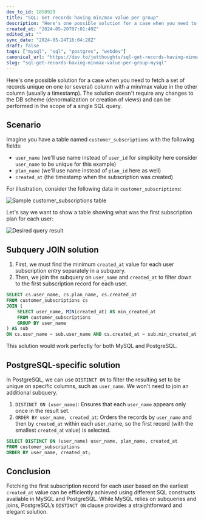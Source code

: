 ```yaml
---
dev_to_id: 1858929
title: "SQL: Get records having min/max value per group"
description: "Here's one possible solution for a case when you need to fetch a set of records unique on one (or..."
created_at: "2024-05-20T07:01:49Z"
edited_at: ""
sync_date: "2024-05-24T16:04:28Z"
draft: false
tags: ["mysql", "sql", "postgres", "webdev"]
canonical_url: "https://dev.to/jetthoughts/sql-get-records-having-minmax-value-per-group-2cnh"
slug: "sql-get-records-having-minmax-value-per-group-mysql"
---
```

Here's one possible solution for a case when you need to fetch a set of records unique on one (or several) column with a min/max value in the other column (usually a timestamp). The solution doesn't require any changes to the DB scheme (denormalization or creation of views) and can be performed in the scope of a single SQL query.

## Scenario
Imagine you have a table named `customer_subscriptions` with the following fields:

- `user_name` (we'll use name instead of `user_id` for simplicity here consider `user_name` to be unique for this example)
- `plan_name` (we'll use name instead of `plan_id` here as well)
- `created_at` (the timestamp when the subscription was created)

For illustration, consider the following data in `customer_subscriptions`:

![Sample customer_subscriptions table](https://dev-to-uploads.s3.amazonaws.com/uploads/articles/w2x5d8fkjb6uejshsp52.png)

Let's say we want to show a table showing what was the first subscription plan for each user:

![Desired query result](https://dev-to-uploads.s3.amazonaws.com/uploads/articles/57s5ceotrrd2roige1hg.png)

## Subquery JOIN solution

1. First, we must find the minimum `created_at` value for each user subscription entry separately in a subquery.
2. Then, we join the subquery on `user_name` and `created_at` to filter down to the first subscription record for each user.

```sql
SELECT cs.user_name, cs.plan_name, cs.created_at
FROM customer_subscriptions cs
JOIN (
    SELECT user_name, MIN(created_at) AS min_created_at
    FROM customer_subscriptions
    GROUP BY user_name
) AS sub
ON cs.user_name = sub.user_name AND cs.created_at = sub.min_created_at;
```

This solution would work perfectly for both MySQL and PostgreSQL.

## PostgreSQL-specific solution

In PostgreSQL, we can use `DISTINCT ON` to filter the resulting set to be unique on specific columns, such as `user_name`. We won't need to join an additional subquery.

1. `DISTINCT ON (user_name)`: Ensures that each `user_name` appears only once in the result set.
2. `ORDER BY user_name, created_at`: Orders the records by `user_name` and then by `created_at` within each user_name, so the first record (with the smallest `created_a`t value) is selected.

```sql
SELECT DISTINCT ON (user_name) user_name, plan_name, created_at
FROM customer_subscriptions
ORDER BY user_name, created_at;
```

## Conclusion

Fetching the first subscription record for each user based on the earliest `created_at` value can be efficiently achieved using different SQL constructs available in MySQL and PostgreSQL. While MySQL relies on subqueries and joins, PostgreSQL’s `DISTINCT ON` clause provides a straightforward and elegant solution.